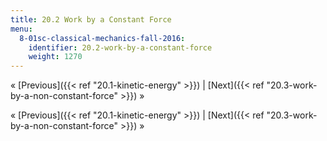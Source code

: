 ```yaml
---
title: 20.2 Work by a Constant Force
menu:
  8-01sc-classical-mechanics-fall-2016:
    identifier: 20.2-work-by-a-constant-force
    weight: 1270
---
```

« [Previous]({{< ref "20.1-kinetic-energy" >}}) | [Next]({{< ref "20.3-work-by-a-non-constant-force" >}}) »

« [Previous]({{< ref "20.1-kinetic-energy" >}}) | [Next]({{< ref "20.3-work-by-a-non-constant-force" >}}) »
